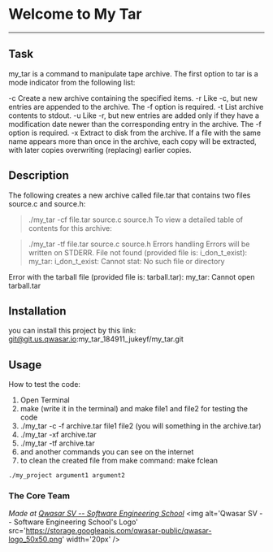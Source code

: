 # Welcome to My Tar
***

## Task
my_tar is a command to manipulate tape archive. The first option to tar is a mode indicator from the following list:

-c Create a new archive containing the specified items.
-r Like -c, but new entries are appended to the archive. The -f option is required.
-t List archive contents to stdout.
-u Like -r, but new entries are added only if they have a modification date newer than the corresponding entry in the archive. The -f option is required.
-x Extract to disk from the archive. If a file with the same name appears more than once in the archive, each copy will be extracted, with later copies overwriting (replacing) earlier copies.

## Description
The following creates a new archive called file.tar that contains two files source.c and source.h:

> ./my_tar -cf file.tar source.c source.h
To view a detailed table of contents for this archive:

> ./my_tar -tf file.tar
source.c
source.h
Errors handling Errors will be written on STDERR.
File not found (provided file is: i_don_t_exist): my_tar: i_don_t_exist: Cannot stat: No such file or directory

Error with the tarball file (provided file is: tarball.tar): my_tar: Cannot open tarball.tar

## Installation
you can install this project by this link: git@git.us.qwasar.io:my_tar_184911_jukeyf/my_tar.git

## Usage
How to test the code:
1. Open Terminal
2. make (write it in the terminal) and make file1 and file2 for testing the code 
3. ./my_tar -c -f archive.tar file1 file2 (you will something in the archive.tar)
4. ./my_tar -xf archive.tar 
5. ./my_tar -tf archive.tar
6. and another commands you can see on the internet
7. to clean the created file from make command: make fclean
```
./my_project argument1 argument2
```

### The Core Team


<span><i>Made at <a href='https://qwasar.io'>Qwasar SV -- Software Engineering School</a></i></span>
<span><img alt='Qwasar SV -- Software Engineering School's Logo' src='https://storage.googleapis.com/qwasar-public/qwasar-logo_50x50.png' width='20px' /></span>

